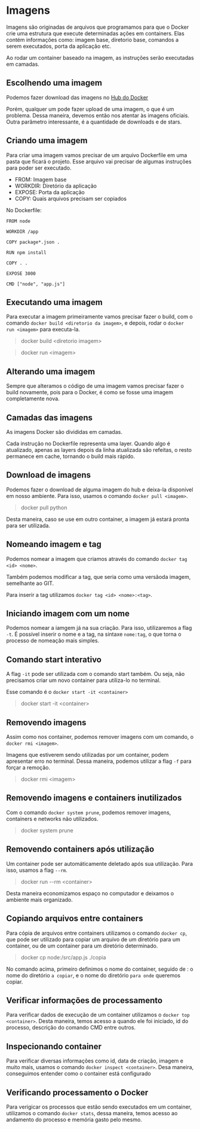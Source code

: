 # **Imagens**
Imagens são originadas de arquivos que programamos para que o Docker crie uma estrutura que execute determinadas ações em containers. Elas contém informações como: imagem base, diretorio base, comandos a serem executados, porta da aplicação etc.

Ao rodar um container baseado na imagem, as instruções serão executadas em camadas.

## **Escolhendo uma imagem**
Podemos fazer download das imagens no [Hub do Docker](https://hub.docker.com)

Porém, qualquer um pode fazer upload de uma imagem, o que é um problema. Dessa maneira, devemos então nos atentar às imagens oficiais. Outra parâmetro interessante, é a quantidade de downloads e de stars.

## **Criando uma imagem**
Para criar uma imagem vamos precisar de um arquivo Dockerfile em uma pasta que ficará o projeto. Esse arquivo vai precisar de algumas instruções para poder ser executado.

- FROM: Imagem base
- WORKDIR: Diretório da aplicação
- EXPOSE: Porta da aplicação
- COPY: Quais arquivos precisam ser copiados

No Dockerfile:

    FROM node

    WORKDIR /app

    COPY package*.json .

    RUN npm install

    COPY . .

    EXPOSE 3000

    CMD ["node", "app.js"]

## **Executando uma imagem**
Para executar a imagem primeiramente vamos precisar fazer o build, com o comando `docker build <diretorio da imagem>`, e depois, rodar o `docker run <imagem>` para executa-la.
>docker build \<diretorio imagem>

>docker run \<imagem>


## **Alterando uma imagem**
Sempre que alteramos o código de uma imagem vamos precisar fazer o build novamente, pois para o Docker, é como se fosse uma imagem completamente nova.

## **Camadas das imagens**
As imagens Docker são divididas em camadas.

Cada instrução no Dockerfile representa uma layer. Quando algo é atualizado, apenas as layers depois da linha atualizada são refeitas, o resto permanece em cache, tornando o build mais rápido.

## **Download de imagens**
Podemos fazer o download de alguma imagem do hub e deixa-la disponível em nosso ambiente. Para isso, usamos o comando `docker pull <imagem>`.
>docker pull python

Desta maneira, caso se use em outro container, a imagem já estará pronta para ser utilizada.

## **Nomeando imagem e tag**
Podemos nomear a imagem que criamos através do comando `docker tag <id> <nome>`.

Também podemos modificar a tag, que seria como uma versãoda imagem, semelhante ao GIT.

Para inserir a tag utilizamos `docker tag <id> <nome>:<tag>`.

## **Iniciando imagem com um nome**
Podemos nomear a iamgem já na sua criação. Para isso, utilizaremos a flag `-t`. É possível inserir o nome e a tag, na sintaxe `nome:tag`, o que torna o processo de nomeação mais simples.

## **Comando start interativo**
A flag `-it` pode ser utilizada com o comando start também. Ou seja, não precisamos criar um novo container para utiliza-lo no terminal.

Esse comando é o `docker start -it <container>`
>docker start -it \<container>

## **Removendo imagens**
Assim como nos container, podemos remover imagens com um comando, o `docker rmi <imagem>`.

Imagens que estiverem sendo utilizadas por um container, podem apresentar erro no terminal. Dessa maneira, podemos utilizar a flag `-f` para forçar a remoção.
>docker rmi \<imagem>

## **Removendo imagens e containers inutilizados**
Com o comando `docker system prune`, podemos remover imagens, containers e networks não utilizados.
>docker system prune

## **Removendo containers após utilização**
Um container pode ser automáticamente deletado após sua utilização. Para isso, usamos a flag `--rm`.
>docker run --rm \<container>

Desta maneira economizamos espaço no computador e deixamos o ambiente mais organizado.

## **Copiando arquivos entre containers**
Para cópia de arquivos entre containers utilizamos o comando `docker cp`, que pode ser utilizado para copiar um arquivo de um diretório para um container, ou de um container para um diretório determinado.
>docker cp node:/src/app.js ./copia

No comando acima, primeiro definimos o nome do container, seguido de : o nome do diretório `a copiar`, e o nome do diretório `para onde` queremos copiar.

## **Verificar informações de processamento**
Para verificar dados de execução de um container utilizamos o `docker top <container>`. Desta maneira, temos acesso a quando ele foi iniciado, id do processo, descrição do comando CMD entre outros.

## **Inspecionando container**
Para verificar diversas informações como id, data de criação, imagem e muito mais, usamos o comando `docker inspect <container>`. Desa maneira, conseguimos entender como o container está configurado

## **Verificando processamento o Docker**
Para verigicar os processos que estão sendo executados em um container, utilizamos o comando `docker stats`, dessa maneira, temos acesso ao andamento do processo e memória gasto pelo mesmo.

